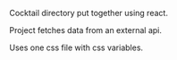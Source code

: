 Cocktail directory put together using react.

Project fetches data from an external api.

Uses one css file with css variables.
